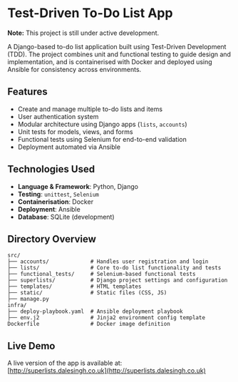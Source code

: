 # Test-Driven To-Do List App

**Note:** This project is still under active development.

A Django-based to-do list application built using Test-Driven Development (TDD). The project combines unit and functional testing to guide design and implementation, and is containerised with Docker and deployed using Ansible for consistency across environments.

## Features

- Create and manage multiple to-do lists and items
- User authentication system
- Modular architecture using Django apps (`lists`, `accounts`)
- Unit tests for models, views, and forms
- Functional tests using Selenium for end-to-end validation
- Deployment automated via Ansible

## Technologies Used

- **Language & Framework**: Python, Django
- **Testing**: `unittest`, `Selenium`
- **Containerisation**: Docker
- **Deployment**: Ansible
- **Database**: SQLite (development)

## Directory Overview

```
src/
├── accounts/             # Handles user registration and login
├── lists/                # Core to-do list functionality and tests
├── functional_tests/     # Selenium-based functional tests
├── superlists/           # Django project settings and configuration
├── templates/            # HTML templates
├── static/               # Static files (CSS, JS)
├── manage.py
infra/
├── deploy-playbook.yaml  # Ansible deployment playbook
├── env.j2                # Jinja2 environment config template
Dockerfile                # Docker image definition
```

## Live Demo

A live version of the app is available at:  
[http://superlists.dalesingh.co.uk](http://superlists.dalesingh.co.uk)
